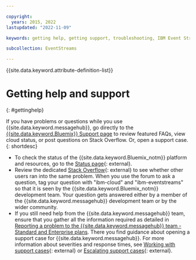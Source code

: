 ```yaml
---

copyright:
  years: 2015, 2022
lastupdated: "2022-11-09"

keywords: getting help, getting support, troubleshooting, IBM Event Streams, Kafka as a service, managed Apache Kafka

subcollection: EventStreams

---
```


{{site.data.keyword.attribute-definition-list}}

# Getting help and support
{: #gettinghelp}

If you have problems or questions while you use {{site.data.keyword.messagehub}}, go directly to the [{{site.data.keyword.Bluemix}} Support page](https://{DomainName}/unifiedsupport/supportcenter) to review featured FAQs, view cloud status, or post questions on Stack Overflow. Or, open a support case.
{: shortdesc}

* To check the status of the {{site.data.keyword.Bluemix_notm}} platform and resources, go to the [Status page](https://cloud.ibm.com/status){: external}.
* Review the dedicated [Stack Overflow](https://stackoverflow.com/questions/tagged/ibm-eventstreams){: external} to see whether other users ran into the same problem. When you use the forum to ask a question, tag your question with "ibm-cloud" and "ibm-eventstreams" so that it is seen by the {{site.data.keyword.Bluemix_notm}} development team. Your question gets answered either by a member of the {{site.data.keyword.messagehub}} development team or by the wider community. 
* If you still need help from the {{site.data.keyword.messagehub}} team, ensure that you gather all the information required as detailed in [Reporting a problem to the {{site.data.keyword.messagehub}} team - Standard and Enterprise plans](/docs/EventStreams?topic=EventStreams-report_problem_enterprise#report_problem_enterprise). There you find  guidance about opening a support case for {{site.data.keyword.messagehub}}. For more information about severities and response times, see [Working with support cases](/docs/get-support?topic=get-support-open-case){: external} or [Escalating support cases](/docs/get-support?topic=get-support-escalation){: external}.
